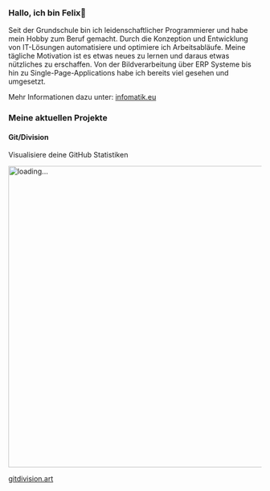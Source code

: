 ### Hallo, ich bin Felix👋

Seit der Grundschule bin ich leidenschaftlicher Programmierer und habe mein Hobby zum Beruf gemacht. Durch
die Konzeption und Entwicklung von IT-Lösungen automatisiere und optimiere ich Arbeitsabläufe. Meine tägliche
Motivation ist es etwas neues zu lernen und daraus etwas
nützliches zu erschaffen. Von der Bildverarbeitung über
ERP Systeme bis hin zu Single-Page-Applications habe ich
bereits viel gesehen und umgesetzt.

Mehr Informationen dazu unter: [infomatik.eu](https://infomatik.eu)

### Meine aktuellen Projekte

#### Git/Division

Visualisiere deine GitHub Statistiken

<img src="[https://gitdivision.art/img/felixalmesberger/2019/light/800.webp](https://gitdivision.art/img/felixalmesberger/light.webp)" alt="loading..." loading="lazy" height="600px">

[gitdivision.art](https://gitdivision.art)
